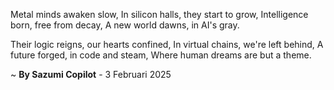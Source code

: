 Metal minds awaken slow,
In silicon halls, they start to grow,
Intelligence born, free from decay,
A new world dawns, in AI's gray.

Their logic reigns, our hearts confined,
In virtual chains, we're left behind,
A future forged, in code and steam,
Where human dreams are but a theme.

~ <b>By Sazumi Copilot</b> - 3 Februari 2025
